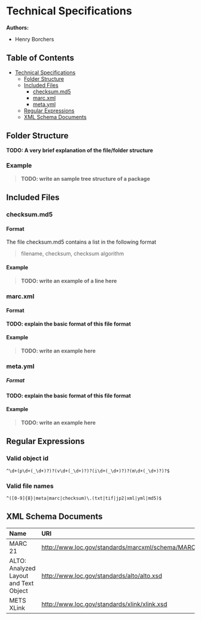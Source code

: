 # Technical Specifications

**Authors:** 

* Henry Borchers

## Table of Contents
* [Technical Specifications](#technical-specifications)
    * [Folder Structure](#folder-structure)
    * [Included Files](#included-files)
        * [checksum.md5](#checksummd5)
        * [marc.xml](#marcxml)
        * [meta.yml](#metayml)
    * [Regular Expressions](#regular-expressions)
    * [XML Schema Documents](#xml-schema-documents)




## Folder Structure
**TODO: A very brief explanation of the file/folder structure**

### Example
> **TODO: write an sample tree structure of a package**


## Included Files

### checksum.md5
#### Format
The file checksum.md5 contains a list in the following format
> filename, checksum, checksum algorithm

#### Example
> **TODO: write an example of a line here**


### marc.xml
#### Format
**TODO: explain the basic format of this file format**

#### Example
> **TODO: write an example here**

### meta.yml
##### Format
**TODO: explain the basic format of this file format**

#### Example
> **TODO: write  an example here**

## Regular Expressions

### Valid object id

``` 
^\d+(p\d+(_\d+)?)?(v\d+(_\d+)?)?(i\d+(_\d+)?)?(m\d+(_\d+)?)?$
```


### Valid file names

```
^([0-9]{8}|meta|marc|checksum)\.(txt|tif|jp2|xml|yml|md5)$
```

## XML Schema Documents
|  Name                                 | URI                                                                          |
| :------------------------------------ | :--------------------------------------------------------------------------- |
| MARC 21                               | http://www.loc.gov/standards/marcxml/schema/MARC21slim.xsd                   |
| ALTO: Analyzed Layout and Text Object | http://www.loc.gov/standards/alto/alto.xsd                                   |
| METS XLink                            | http://www.loc.gov/standards/xlink/xlink.xsd                                 |
